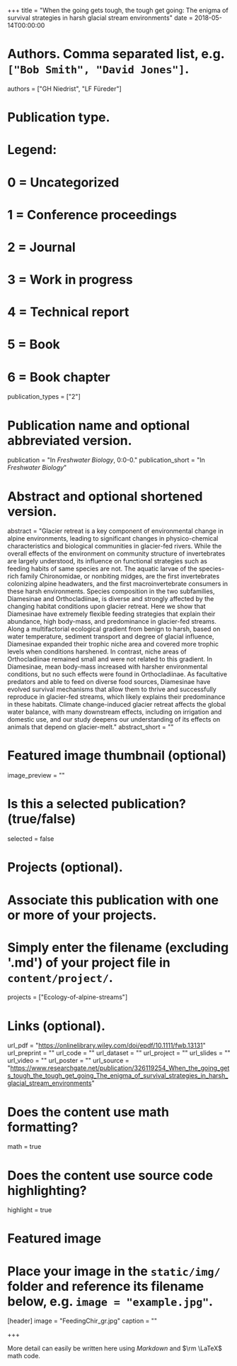 +++
title = "When the going gets tough, the tough get going: The enigma of survival strategies in harsh glacial stream environments"
date = 2018-05-14T00:00:00

# Authors. Comma separated list, e.g. `["Bob Smith", "David Jones"]`.
authors = ["GH Niedrist", "LF Füreder"]

# Publication type.
# Legend:
# 0 = Uncategorized
# 1 = Conference proceedings
# 2 = Journal
# 3 = Work in progress
# 4 = Technical report
# 5 = Book
# 6 = Book chapter
publication_types = ["2"]

# Publication name and optional abbreviated version.
publication = "In *Freshwater Biology*, 0:0-0."
publication_short = "In *Freshwater Biology*"

# Abstract and optional shortened version.
abstract = "Glacier retreat is a key component of environmental change in alpine environments, leading to significant changes in physico-chemical characteristics and biological communities in glacier-fed rivers. While the overall effects of the environment on community structure of invertebrates are largely understood, its influence on functional strategies such as feeding habits of same species are not. The aquatic larvae of the species-rich family Chironomidae, or nonbiting midges, are the first invertebrates colonizing alpine headwaters, and the first macroinvertebrate consumers in these harsh environments. Species composition in the two subfamilies, Diamesinae and Orthocladiinae, is diverse and strongly affected by the changing habitat conditions upon glacier retreat. Here we show that Diamesinae have extremely flexible feeding strategies that explain their abundance, high body-mass, and predominance in glacier-fed streams. Along a multifactorial ecological gradient from benign to harsh, based on water temperature, sediment transport and degree of glacial influence, Diamesinae expanded their trophic niche area and covered more trophic levels when conditions harshened. In contrast, niche areas of Orthocladiinae remained small and were not related to this gradient. In Diamesinae, mean body-mass increased with harsher environmental conditions, but no such effects were found in Orthocladiinae. As facultative predators and able to feed on diverse food sources, Diamesinae have evolved survival mechanisms that allow them to thrive and successfully reproduce in glacier-fed streams, which likely explains their predominance in these habitats. Climate change-induced glacier retreat affects the global water balance, with many downstream effects, including on irrigation and domestic use, and our study deepens our understanding of its effects on animals that depend on glacier-melt."
abstract_short = ""

# Featured image thumbnail (optional)
image_preview = ""

# Is this a selected publication? (true/false)
selected = false

# Projects (optional).
#   Associate this publication with one or more of your projects.
#   Simply enter the filename (excluding '.md') of your project file in `content/project/`.
projects = ["Ecology-of-alpine-streams"]

# Links (optional).
url_pdf = "https://onlinelibrary.wiley.com/doi/epdf/10.1111/fwb.13131"
url_preprint = ""
url_code = ""
url_dataset = ""
url_project = ""
url_slides = ""
url_video = ""
url_poster = ""
url_source = "https://www.researchgate.net/publication/326119254_When_the_going_gets_tough_the_tough_get_going_The_enigma_of_survival_strategies_in_harsh_glacial_stream_environments"

# Does the content use math formatting?
math = true

# Does the content use source code highlighting?
highlight = true

# Featured image
# Place your image in the `static/img/` folder and reference its filename below, e.g. `image = "example.jpg"`.
[header]
image = "FeedingChir_gr.jpg"
caption = ""

+++

More detail can easily be written here using *Markdown* and $\rm \LaTeX$ math code.